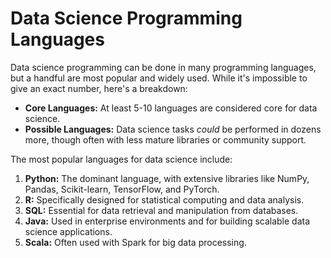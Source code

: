 # Data Science Programming Languages

Data science programming can be done in many programming languages, but a handful are most popular and widely used. While it's impossible to give an exact number, here's a breakdown:

*   **Core Languages:** At least 5-10 languages are considered core for data science.
*   **Possible Languages:** Data science tasks *could* be performed in dozens more, though often with less mature libraries or community support.

The most popular languages for data science include:

1.  **Python:** The dominant language, with extensive libraries like NumPy, Pandas, Scikit-learn, TensorFlow, and PyTorch.
2.  **R:** Specifically designed for statistical computing and data analysis.
3.  **SQL:** Essential for data retrieval and manipulation from databases.
4.  **Java:** Used in enterprise environments and for building scalable data science applications.
5.  **Scala:** Often used with Spark for big data processing.